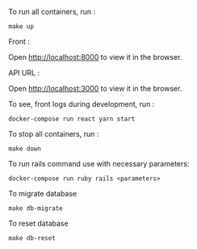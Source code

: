 To run all containers, run :

```
make up
```
Front :

Open [http://localhost:8000](http://localhost:8000) to view it in the browser.

API URL :

Open [http://localhost:3000](http://localhost:3000) to view it in the browser.

To see, front logs during development, run :

```
docker-compose run react yarn start
```

To stop all containers, run :

```
make down
```

To run rails command use with necessary parameters:
```
docker-compose run ruby rails <parameters>
```


To migrate database

```
make db-migrate
```

To reset database

```
make db-reset
```
